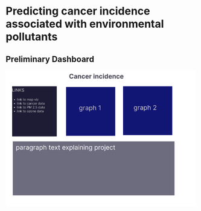 
# Predicting cancer incidence associated with environmental pollutants

## Preliminary Dashboard

![Image_name](Resources/preliminary_dashboard2.png) 
